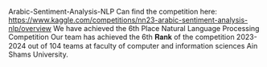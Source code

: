 Arabic-Sentiment-Analysis-NLP
Can find the competition here: https://www.kaggle.com/competitions/nn23-arabic-sentiment-analysis-nlp/overview
We have achieved the 6th Place Natural Language Processing Competition 
Our team has achieved the 6th 𝐑𝐚𝐧𝐤 of the competition 
2023- 2024 out of 104 teams at faculty of computer and
information sciences Ain Shams University.
